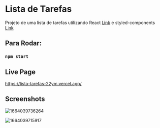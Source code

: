 # Lista de Tarefas 

Projeto de uma lista de tarefas utilizando React [Link](https://github.com/facebook/create-react-app) e styled-components [Link](https://styled-components.com/)

## Para Rodar:

### `npm start`

## Live Page

https://lista-tarefas-22ym.vercel.app/

## Screenshots

![1664039736264](https://user-images.githubusercontent.com/101023123/192110594-1366a6d5-de51-4b6e-92ab-76d7414e8d7b.png)


![1664039715917](https://user-images.githubusercontent.com/101023123/192110599-d5396310-7560-4e3e-bcc0-e8254c4d1429.png)
